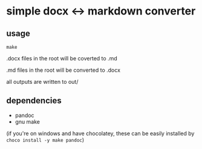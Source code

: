 # simple docx <-> markdown converter

## usage
`make`

.docx files in the root will be coverted to .md

.md files in the root will be converted to .docx

all outputs are written to out/

## dependencies
* pandoc
* gnu make

(if you're on windows and have chocolatey, these can be easily installed by `choco install -y make pandoc`)
